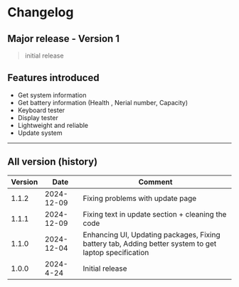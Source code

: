 # Changelog

## Major release - Version 1

> initial release

## Features introduced

- Get system information
- Get battery information (Health , Nerial number, Capacity)
- Keyboard tester
- Display tester
- Lightweight and reliable
- Update system

---

## All version (history)

| Version |    Date   | Comment                                                                                                |
| ------- | --------- | ------------------------------------------------------------------------------------------------------ |
|  1.1.2  | 2024-12-09 | Fixing problems with update page                                                                      |
|  1.1.1  | 2024-12-09 | Fixing text in update section + cleaning the code                                                     |
|  1.1.0  | 2024-12-04 | Enhancing UI, Updating packages, Fixing battery tab, Adding better system to get laptop specification |
|  1.0.0  | 2024-4-24 | Initial release                                                                                        |